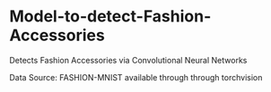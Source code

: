 # Model-to-detect-Fashion-Accessories
Detects Fashion Accessories via Convolutional Neural Networks


Data Source: FASHION-MNIST available through through torchvision
